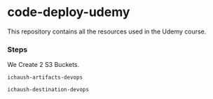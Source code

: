 # code-deploy-udemy
This repository contains all the resources used in the Udemy course.

### Steps

We Create 2 S3 Buckets.

```
ichaush-artifacts-devops
```

```
ichaush-destination-devops
```

